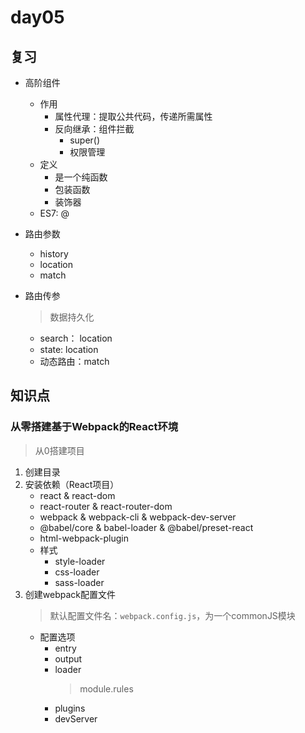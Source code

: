 # day05


## 复习
* 高阶组件
    * 作用
        * 属性代理：提取公共代码，传递所需属性
        * 反向继承：组件拦截
            * super()
            * 权限管理
    * 定义
        * 是一个纯函数
        * 包装函数
        * 装饰器
    * ES7: @
* 路由参数
    * history
    * location
    * match

* 路由传参
    > 数据持久化
    * search： location
    * state:   location
    * 动态路由：match

## 知识点

### 从零搭建基于Webpack的React环境
> 从0搭建项目
1. 创建目录
2. 安装依赖（React项目）
    * react & react-dom
    * react-router & react-router-dom
    * webpack & webpack-cli & webpack-dev-server
    * @babel/core & babel-loader & @babel/preset-react
    * html-webpack-plugin
    * 样式
        * style-loader
        * css-loader
        * sass-loader
3. 创建webpack配置文件
    > 默认配置文件名：`webpack.config.js`，为一个commonJS模块
    * 配置选项
        * entry
        * output
        * loader
            > module.rules
        * plugins
        * devServer